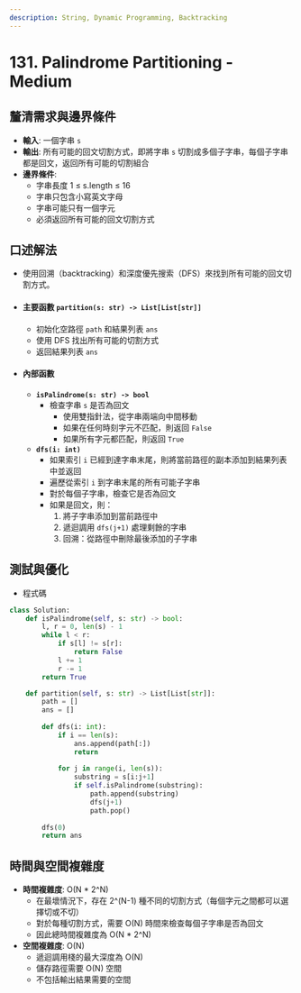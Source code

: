 ```yaml
---
description: String, Dynamic Programming, Backtracking
---
```


# 131. Palindrome Partitioning - Medium

## 釐清需求與邊界條件

* **輸入**: 一個字串 `s`
* **輸出**: 所有可能的回文切割方式，即將字串 `s` 切割成多個子字串，每個子字串都是回文，返回所有可能的切割組合
* **邊界條件**:
  * 字串長度 1 ≤ s.length ≤ 16
  * 字串只包含小寫英文字母
  * 字串可能只有一個字元
  * 必須返回所有可能的回文切割方式

## 口述解法

* 使用回溯（backtracking）和深度優先搜索（DFS）來找到所有可能的回文切割方式。
* #### 主要函數 `partition(s: str) -> List[List[str]]`
  * 初始化空路徑 `path` 和結果列表 `ans`
  * 使用 DFS 找出所有可能的切割方式
  * 返回結果列表 `ans`
* #### 內部函數
  * **`isPalindrome(s: str) -> bool`**
    * 檢查字串 `s` 是否為回文
      * 使用雙指針法，從字串兩端向中間移動
      * 如果在任何時刻字元不匹配，則返回 `False`
      * 如果所有字元都匹配，則返回 `True`
  * **`dfs(i: int)`**
    * 如果索引 `i` 已經到達字串末尾，則將當前路徑的副本添加到結果列表中並返回
    * 遍歷從索引 `i` 到字串末尾的所有可能子字串
    * 對於每個子字串，檢查它是否為回文
    * 如果是回文，則：
      1. 將子字串添加到當前路徑中
      2. 遞迴調用 `dfs(j+1)` 處理剩餘的字串
      3. 回溯：從路徑中刪除最後添加的子字串

## 測試與優化

* 程式碼

```python
class Solution:
    def isPalindrome(self, s: str) -> bool:
        l, r = 0, len(s) - 1
        while l < r:
            if s[l] != s[r]:
                return False
            l += 1
            r -= 1
        return True

    def partition(self, s: str) -> List[List[str]]:
        path = []
        ans = []
        
        def dfs(i: int):
            if i == len(s):
                ans.append(path[:])
                return
            
            for j in range(i, len(s)):
                substring = s[i:j+1]
                if self.isPalindrome(substring):
                    path.append(substring)
                    dfs(j+1)
                    path.pop()
        
        dfs(0)
        return ans
```

## 時間與空間複雜度

* **時間複雜度**: O(N \* 2^N)
  * 在最壞情況下，存在 2^(N-1) 種不同的切割方式（每個字元之間都可以選擇切或不切）
  * 對於每種切割方式，需要 O(N) 時間來檢查每個子字串是否為回文
  * 因此總時間複雜度為 O(N \* 2^N)
* **空間複雜度**: O(N)
  * 遞迴調用棧的最大深度為 O(N)
  * 儲存路徑需要 O(N) 空間
  * 不包括輸出結果需要的空間

